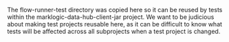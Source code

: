 The flow-runner-test directory was copied here so it can be reused by tests within the marklogic-data-hub-client-jar 
project. We want to be judicious about making test projects reusable here, as it can be difficult to know what tests
will be affected across all subprojects when a test project is changed. 
